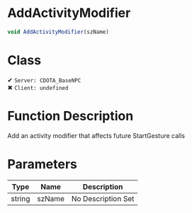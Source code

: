 # AddActivityModifier
```js
void AddActivityModifier(szName)
```
# Class
✔ `Server: CDOTA_BaseNPC`  
✖ `Client: undefined`  

# Function Description
Add an activity modifier that affects future StartGesture calls
# Parameters
Type|Name|Description
--|--|--
string|szName|No Description Set
